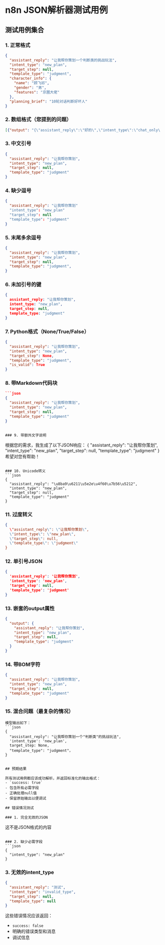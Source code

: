 # n8n JSON解析器测试用例

## 测试用例集合

### 1. 正常格式
```json
{
  "assistant_reply": "让我帮你策划一个判断类的挑战玩法",
  "intent_type": "new_plan",
  "target_step": null,
  "template_type": "judgment",
  "character_info": {
    "name": "顾飞祁",
    "gender": "男",
    "features": "京圈大佬"
  },
  "planning_brief": "10轮对话判断好坏人"
}
```

### 2. 数组格式（您提到的问题）
```json
[{"output": "{\"assistant_reply\":\"好的\",\"intent_type\":\"chat_only\",\"target_step\":null,\"template_type\":null}"}]
```

### 3. 中文引号
```json
{
  "assistant_reply": "让我帮你策划",
  "intent_type": "new_plan",
  "target_step": null,
  "template_type": "judgment"
}
```

### 4. 缺少逗号
```json
{
  "assistant_reply": "让我帮你策划"
  "intent_type": "new_plan"
  "target_step": null
  "template_type": "judgment"
}
```

### 5. 末尾多余逗号
```json
{
  "assistant_reply": "让我帮你策划",
  "intent_type": "new_plan",
  "target_step": null,
  "template_type": "judgment",
}
```

### 6. 未加引号的键
```json
{
  assistant_reply: "让我帮你策划",
  intent_type: "new_plan",
  target_step: null,
  template_type: "judgment"
}
```

### 7. Python格式（None/True/False）
```json
{
  "assistant_reply": "让我帮你策划",
  "intent_type": "new_plan",
  "target_step": None,
  "template_type": "judgment",
  "is_valid": True
}
```

### 8. 带Markdown代码块
```json
```json
{
  "assistant_reply": "让我帮你策划",
  "intent_type": "new_plan",
  "target_step": null,
  "template_type": "judgment"
}
```
```

### 9. 带额外文字说明
```
根据您的需求，我生成了以下JSON响应：
{
  "assistant_reply": "让我帮你策划",
  "intent_type": "new_plan",
  "target_step": null,
  "template_type": "judgment"
}
希望对您有帮助！
```

### 10. Unicode转义
```json
{
  "assistant_reply": "\u8ba9\u6211\u5e2e\u4f60\u7b56\u5212",
  "intent_type": "new_plan",
  "target_step": null,
  "template_type": "judgment"
}
```

### 11. 过度转义
```json
{
  \"assistant_reply\": \"让我帮你策划\",
  \"intent_type\": \"new_plan\",
  \"target_step\": null,
  \"template_type\": \"judgment\"
}
```

### 12. 单引号JSON
```json
{
  'assistant_reply': '让我帮你策划',
  'intent_type': 'new_plan',
  'target_step': null,
  'template_type': 'judgment'
}
```

### 13. 嵌套的output属性
```json
{
  "output": {
    "assistant_reply": "让我帮你策划",
    "intent_type": "new_plan",
    "target_step": null,
    "template_type": "judgment"
  }
}
```

### 14. 带BOM字符
```json
﻿{
  "assistant_reply": "让我帮你策划",
  "intent_type": "new_plan",
  "target_step": null,
  "template_type": "judgment"
}
```

### 15. 混合问题（最复杂的情况）
```
模型输出如下：
```json
{
  "assistant_reply": "让我帮你策划一个"判断类"的挑战玩法",
  'intent_type': 'new_plan',
  target_step: None,
  "template_type": "judgment"，
}
```
```

## 预期结果

所有测试用例都应该成功解析，并返回标准化的输出格式：
- `success: true`
- 包含所有必需字段
- 正确处理null值
- 保留原始输出以便调试

## 错误情况测试

### 1. 完全无效的JSON
```
这不是JSON格式的内容
```

### 2. 缺少必需字段
```json
{
  "intent_type": "new_plan"
}
```

### 3. 无效的intent_type
```json
{
  "assistant_reply": "测试",
  "intent_type": "invalid_type",
  "target_step": null,
  "template_type": null
}
```

这些错误情况应该返回：
- `success: false`
- 明确的错误类型和消息
- 调试信息